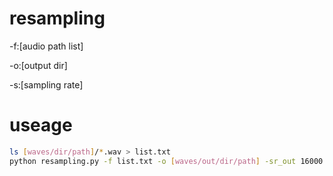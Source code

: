 # resampling

-f:[audio path list]

-o:[output dir]

-s:[sampling rate]

# useage
```sh
ls [waves/dir/path]/*.wav > list.txt
python resampling.py -f list.txt -o [waves/out/dir/path] -sr_out 16000
```